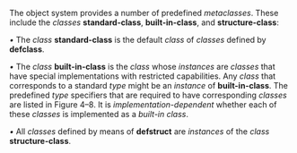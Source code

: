  

The object system provides a number of predefined *metaclasses*. These include the *classes* **standard-class**, **built-in-class**, and **structure-class**: 

*•* The *class* **standard-class** is the default *class* of *classes* defined by **defclass**. 

*•* The *class* **built-in-class** is the *class* whose *instances* are *classes* that have special implementations with restricted capabilities. Any *class* that corresponds to a standard *type* might be an *instance* of **built-in-class**. The predefined *type* specifiers that are required to have corresponding *classes* are listed in Figure 4–8. It is *implementation-dependent* whether each of these *classes* is implemented as a *built-in class*. 

*•* All *classes* defined by means of **defstruct** are *instances* of the *class* **structure-class**. 






